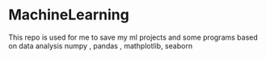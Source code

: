 # MachineLearning
This repo is used for me to save my ml projects and some programs based on data analysis numpy , pandas , mathplotlib, seaborn
